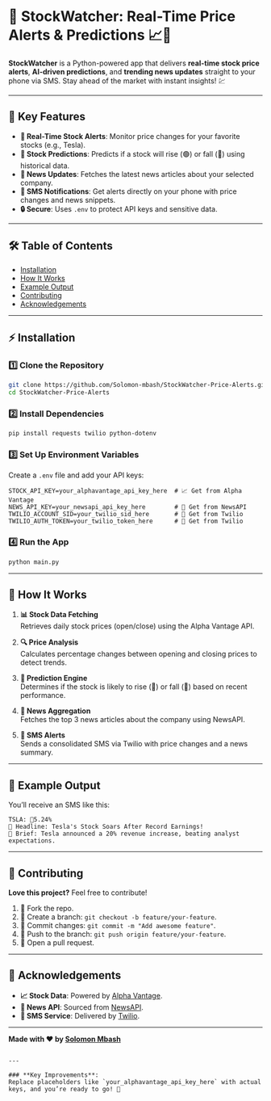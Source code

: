 
# 🚀 StockWatcher: Real-Time Price Alerts & Predictions 📈🔔

**StockWatcher** is a Python-powered app that delivers **real-time stock price alerts**, **AI-driven predictions**, and **trending news updates** straight to your phone via SMS. Stay ahead of the market with instant insights! 💹

---

## 🌟 Key Features

- **🚨 Real-Time Stock Alerts**: Monitor price changes for your favorite stocks (e.g., Tesla).
- **🔮 Stock Predictions**: Predicts if a stock will rise (🟢) or fall (🔴) using historical data.
- **📰 News Updates**: Fetches the latest news articles about your selected company.
- **📱 SMS Notifications**: Get alerts directly on your phone with price changes and news snippets.
- **🔒 Secure**: Uses `.env` to protect API keys and sensitive data.

---

## 🛠️ Table of Contents
- [Installation](#-installation)
- [How It Works](#-how-it-works)
- [Example Output](#-example-output)
- [Contributing](#-contributing)
- [Acknowledgements](#-acknowledgements)

---

## ⚡ Installation

### 1️⃣ **Clone the Repository**
```bash
git clone https://github.com/Solomon-mbash/StockWatcher-Price-Alerts.git
cd StockWatcher-Price-Alerts
```

### 2️⃣ **Install Dependencies**
```bash
pip install requests twilio python-dotenv
```

### 3️⃣ **Set Up Environment Variables**
Create a `.env` file and add your API keys:
```plaintext
STOCK_API_KEY=your_alphavantage_api_key_here  # 📈 Get from Alpha Vantage
NEWS_API_KEY=your_newsapi_api_key_here        # 📰 Get from NewsAPI
TWILIO_ACCOUNT_SID=your_twilio_sid_here       # 📱 Get from Twilio
TWILIO_AUTH_TOKEN=your_twilio_token_here      # 🔑 Get from Twilio
```

### 4️⃣ **Run the App**
```bash
python main.py
```

---

## 🧠 How It Works

1. **📊 Stock Data Fetching**  
   Retrieves daily stock prices (open/close) using the Alpha Vantage API.
   
2. **🔍 Price Analysis**  
   Calculates percentage changes between opening and closing prices to detect trends.

3. **🧠 Prediction Engine**  
   Determines if the stock is likely to rise (🔺) or fall (🔻) based on recent performance.

4. **📰 News Aggregation**  
   Fetches the top 3 news articles about the company using NewsAPI.

5. **📲 SMS Alerts**  
   Sends a consolidated SMS via Twilio with price changes and a news summary.

---

## 📨 Example Output

You’ll receive an SMS like this:
```
TSLA: 🔺5.24%  
📰 Headline: Tesla's Stock Soars After Record Earnings!  
💬 Brief: Tesla announced a 20% revenue increase, beating analyst expectations.
```

---

## 👥 Contributing

**Love this project?** Feel free to contribute!  
1. 🍴 Fork the repo.  
2. 🌿 Create a branch: `git checkout -b feature/your-feature`.  
3. 💾 Commit changes: `git commit -m "Add awesome feature"`.  
4. 🚀 Push to the branch: `git push origin feature/your-feature`.  
5. 🔄 Open a pull request.

---

## 🤝 Acknowledgements

- **📈 Stock Data**: Powered by [Alpha Vantage](https://www.alphavantage.co/).
- **📰 News API**: Sourced from [NewsAPI](https://newsapi.org/).
- **📱 SMS Service**: Delivered by [Twilio](https://www.twilio.com/).

---

**Made with ❤️ by [Solomon Mbash](https://github.com/Solomon-mbash)**
```

---

### **Key Improvements**:
Replace placeholders like `your_alphavantage_api_key_here` with actual keys, and you’re ready to go! 🚀
